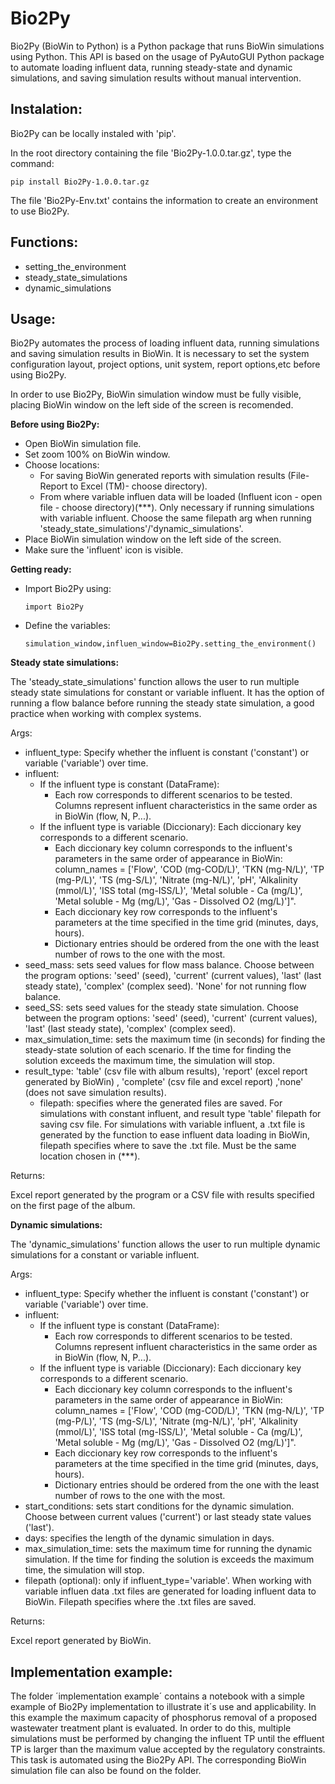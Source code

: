 # Bio2Py
Bio2Py (BioWin to Python) is a Python package that runs BioWin simulations using Python. 
This API is based on the usage of PyAutoGUI Python package to automate loading influent data, running steady-state and dynamic simulations, and saving simulation results without manual intervention. 

Instalation:
---------------
Bio2Py can be locally instaled with 'pip'. 

In the root directory containing the file 'Bio2Py-1.0.0.tar.gz', type the command:

    pip install Bio2Py-1.0.0.tar.gz

The file 'Bio2Py-Env.txt' contains the information to create an environment to use Bio2Py. 

Functions:
---------------
- setting_the_environment 
- steady_state_simulations
- dynamic_simulations

Usage:
---------------
Bio2Py automates the process of loading influent data, running simulations and saving simulation results in BioWin. It is necessary to set the system configuration layout, project options, unit system, report options,etc before using Bio2Py. 

In order to use Bio2Py, BioWin simulation window must be fully visible, placing BioWin window on the left side of the screen is recomended. 

**Before using Bio2Py:**
- Open BioWin simulation file.
- Set zoom 100% on BioWin window.
- Choose locations: 
    - For saving BioWin generated reports with simulation results (File-Report to Excel (TM)- choose directory).
    - From where variable influen data will be loaded (Influent icon - open file - choose directory)(***). Only necessary if running simulations with variable influent. Choose the same filepath arg when running 'steady_state_simulations'/'dynamic_simulations'.
- Place BioWin simulation window on the left side of the screen. 
- Make sure the 'influent' icon is visible. 

**Getting ready:**
- Import Bio2Py using:

      import Bio2Py
- Define the variables:

      simulation_window,influen_window=Bio2Py.setting_the_environment()

**Steady state simulations:**

The 'steady_state_simulations' function allows the user to run multiple steady state simulations for constant or variable influent. It has the option of running a flow balance before running the steady state simulation, a good practice when working with complex systems. 

Args:
- influent_type: Specify whether the influent is constant ('constant') or variable ('variable') over time.
- influent:
  - If the influent type is constant (DataFrame):
    - Each row corresponds to different scenarios to be tested. Columns represent influent characteristics in the same order as in BioWin (flow, N, P...).
  - If the influent type is variable (Diccionary):
    Each diccionary key corresponds to a different scenario.
    - Each diccionary key column corresponds to the influent's parameters in the same order of appearance in BioWin: column_names = ['Flow', 'COD (mg-COD/L)', 'TKN (mg-N/L)', 'TP (mg-P/L)', 'TS (mg-S/L)', 'Nitrate (mg-N/L)', 'pH', 'Alkalinity (mmol/L)', 'ISS total (mg-ISS/L)', 'Metal soluble - Ca (mg/L)', 'Metal soluble - Mg (mg/L)', 'Gas - Dissolved O2 (mg/L)']".
    - Each diccionary key row corresponds to the influent's parameters at the time specified in the time grid (minutes, days, hours).
    - Dictionary entries should be ordered from the one with the least number of rows to the one with the most.
- seed_mass: sets seed values for flow mass balance. Choose between the program options: 'seed' (seed), 'current' (current values), 'last' (last steady state), 'complex' (complex seed). 'None' for not running flow balance.
- seed_SS: sets seed values for the steady state simulation. Choose between the program options: 'seed' (seed), 'current' (current values), 'last' (last steady state), 'complex' (complex seed).
- max_simulation_time: sets the maximum time (in seconds) for finding the steady-state solution of each scenario. If the time for finding the solution exceeds the maximum time, the simulation will stop.
- result_type: 'table' (csv file with album results), 'report' (excel report generated by BioWin) , 'complete' (csv file and excel report) ,'none' (does not save simulation results). 
    - filepath: specifies where the generated files are saved. For simulations with constant influent, and result type 'table' filepath for saving csv file. For simulations with variable influent, a .txt file is generated by the function to ease influent data loading in BioWin, filepath specifies where to save the .txt file. Must be the same location chosen in (***).

Returns:

Excel report generated by the program or a CSV file with results specified on the first page of the album.

**Dynamic simulations:** 

The 'dynamic_simulations' function allows the user to run multiple dynamic simulations for a constant or variable influent. 

Args:
- influent_type: Specify whether the influent is constant ('constant') or variable ('variable') over time.
- influent:
  - If the influent type is constant (DataFrame):
    - Each row corresponds to different scenarios to be tested. Columns represent influent characteristics in the same order as in BioWin (flow, N, P...).
  - If the influent type is variable (Diccionary):
    Each diccionary key corresponds to a different scenario.
    - Each diccionary key column corresponds to the influent's parameters in the same order of appearance in BioWin: column_names = ['Flow', 'COD (mg-COD/L)', 'TKN (mg-N/L)', 'TP (mg-P/L)', 'TS (mg-S/L)', 'Nitrate (mg-N/L)', 'pH', 'Alkalinity (mmol/L)', 'ISS total (mg-ISS/L)', 'Metal soluble - Ca (mg/L)', 'Metal soluble - Mg (mg/L)', 'Gas - Dissolved O2 (mg/L)']".
    - Each diccionary key row corresponds to the influent's parameters at the time specified in the time grid (minutes, days, hours).
    - Dictionary entries should be ordered from the one with the least number of rows to the one with the most.
- start_conditions: sets start conditions for the dynamic simulation. Choose between current values ('current') or last steady state values ('last').
- days: specifies the length of the dynamic simulation in days.
- max_simulation_time: sets the maximum time for running the dynamic simulation. If the time for finding the solution is exceeds the maximum time, the simulation will stop.
- filepath (optional): only if influent_type='variable'. When working with variable influen data .txt files are generated for loading influent data to BioWin. Filepath specifies where the .txt files are saved.

Returns:

Excel report generated by BioWin.

Implementation example:
---------------
The folder ´implementation example´ contains a notebook with a simple example of Bio2Py implementation to illustrate it´s use and applicability. 
In this example the maximum capacity of phosphorus removal of a proposed wastewater treatment plant is evaluated. In order to do this, multiple simulations must be performed by changing the influent TP until the effluent TP is larger than the maximum value accepted by the regulatory constraints. This task is automated using the Bio2Py API.
The corresponding BioWin simulation file can also be found on the folder. 
